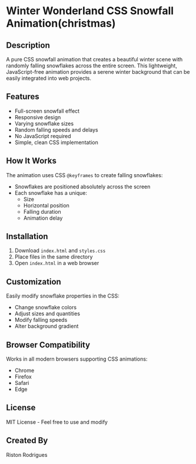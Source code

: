 # Winter Wonderland CSS Snowfall Animation(christmas)

## Description
A pure CSS snowfall animation that creates a beautiful winter scene with randomly falling snowflakes across the entire screen. This lightweight, JavaScript-free animation provides a serene winter background that can be easily integrated into web projects.

## Features
- Full-screen snowfall effect
- Responsive design
- Varying snowflake sizes
- Random falling speeds and delays
- No JavaScript required
- Simple, clean CSS implementation

## How It Works
The animation uses CSS `@keyframes` to create falling snowflakes:
- Snowflakes are positioned absolutely across the screen
- Each snowflake has a unique:
  - Size
  - Horizontal position
  - Falling duration
  - Animation delay

## Installation
1. Download `index.html` and `styles.css`
2. Place files in the same directory
3. Open `index.html` in a web browser

## Customization
Easily modify snowflake properties in the CSS:
- Change snowflake colors
- Adjust sizes and quantities
- Modify falling speeds
- Alter background gradient

## Browser Compatibility
Works in all modern browsers supporting CSS animations:
- Chrome
- Firefox
- Safari
- Edge

## License
MIT License - Feel free to use and modify



## Created By
Riston Rodrigues

